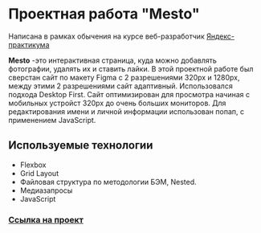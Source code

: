 # Проектная работа "Mesto"

Написана в рамках обычения на курсе веб-разработчик [Яндекс-практикума](https://practicum.yandex.ru/profile/web/)

**Mesto** -это  интерактивная страница, куда можно добавлять фотографии, удалять их и ставить лайки.
В этой проектной работе был сверстан сайт по макету Figma с 2 разрешениями 320px и 1280px, между этими 2 разрешениями сайт адаптивный. Использовался подхода Desktop First.
Сайт оптимизирован для просмотра начиная с мобильных устройст 320px до очень больших мониторов.
Для редактирования имени и личной информации использован попап, с применением JavaScript. 

## Используемые технологии

* Flexbox
* Grid Layout
* Файловая структура по методологии БЭМ, Nested.
* Медиазапросы
* JavaScript

### [Ссылка на проект](https://annakrasnovid.github.io/mesto/)
